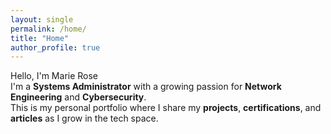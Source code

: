 ```yaml
---
layout: single
permalink: /home/
title: "Home"
author_profile: true
---
```


Hello, I'm Marie Rose   
I'm a **Systems Administrator** with a growing passion for **Network Engineering** and **Cybersecurity**.  
This is my personal portfolio where I share my **projects**, **certifications**, and **articles** as I grow in the tech space.
